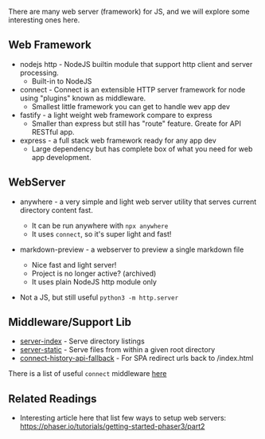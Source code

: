 There are many web server (framework) for JS, and we will explore some interesting ones here.


## Web Framework

* nodejs http - NodeJS builtin module that support http client and server processing.
    - Built-in to NodeJS
* connect - Connect is an extensible HTTP server framework for node using "plugins" known as middleware.
    - Smallest little framework you can get to handle wev app dev
* fastify - a light weight web framework compare to express
    - Smaller than express but still has "route" feature. Greate for API RESTful app.
* express - a full stack web framework ready for any app dev
    - Large dependency but has complete box of what you need for web app development.

## WebServer

* anywhere - a very simple and light web server utility that serves current directory content fast.
    - It can be run anywhere with `npx anywhere`
    - It uses `connect`, so it's super light and fast!
    
* markdown-preview - a webserver to preview a single markdown file
    - Nice fast and light server!
    - Project is no longer active? (archived)
    - It uses plain NodeJS http module only
    
* Not a JS, but still useful `python3 -m http.server`

## Middleware/Support Lib

* [server-index](https://www.npmjs.com/package/serve-index) - Serve directory listings
* [server-static](https://www.npmjs.com/package/serve-static) - Serve files from within a given root directory
* [connect-history-api-fallback](https://www.npmjs.com/package/connect-history-api-fallback) - For SPA redirect urls back to /index.html

There is a list of useful `connect` middleware [here](https://github.com/senchalabs/connect/wiki)

## Related Readings

* Interesting article here that list few ways to setup web servers: https://phaser.io/tutorials/getting-started-phaser3/part2
